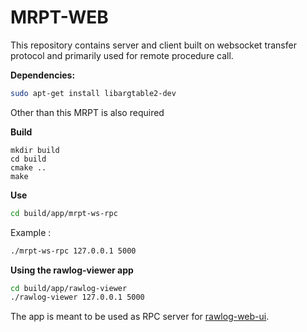 # MRPT-WEB

This repository contains server and client built on websocket transfer protocol and primarily used for remote procedure call.

<b>Dependencies:</b>
```bash
sudo apt-get install libargtable2-dev
```
Other than this MRPT is also required

<b>Build</b>
```build
mkdir build
cd build
cmake ..
make
```

<b>Use</b>
```bash
cd build/app/mrpt-ws-rpc
```
Example :
```bash
./mrpt-ws-rpc 127.0.0.1 5000
```

<b>Using the rawlog-viewer app</b>
```bash
cd build/app/rawlog-viewer
./rawlog-viewer 127.0.0.1 5000
```

The app is meant to be used as RPC server for [rawlog-web-ui](https://github.com/MRPT/rawlog-web-ui).
